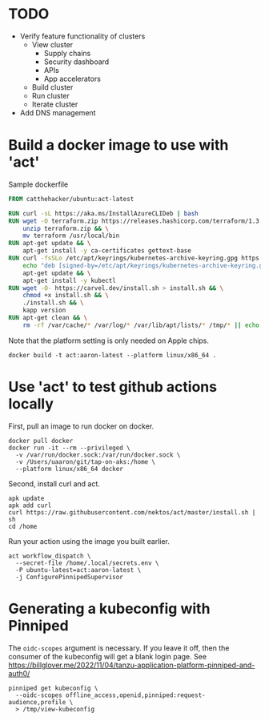 # TODO

- Verify feature functionality of clusters
  - View cluster
    - Supply chains
    - Security dashboard
    - APIs
    - App accelerators
  - Build cluster
  - Run cluster
  - Iterate cluster
- Add DNS management

# Build a docker image to use with 'act'

Sample dockerfile

```dockerfile
FROM catthehacker/ubuntu:act-latest

RUN curl -sL https://aka.ms/InstallAzureCLIDeb | bash
RUN wget -O terraform.zip https://releases.hashicorp.com/terraform/1.3.6/terraform_1.3.6_linux_amd64.zip && \
    unzip terraform.zip && \
    mv terraform /usr/local/bin
RUN apt-get update && \
    apt-get install -y ca-certificates gettext-base
RUN curl -fsSLo /etc/apt/keyrings/kubernetes-archive-keyring.gpg https://packages.cloud.google.com/apt/doc/apt-key.gpg && \
    echo "deb [signed-by=/etc/apt/keyrings/kubernetes-archive-keyring.gpg] https://apt.kubernetes.io/ kubernetes-xenial main" | tee /etc/apt/sources.list.d/kubernetes.list && \
    apt-get update && \
    apt-get install -y kubectl
RUN wget -O- https://carvel.dev/install.sh > install.sh && \
    chmod +x install.sh && \
    ./install.sh && \
    kapp version
RUN apt-get clean && \
    rm -rf /var/cache/* /var/log/* /var/lib/apt/lists/* /tmp/* || echo 'Failed to delete directories'
```

Note that the platform setting is only needed on Apple chips.

```shell
docker build -t act:aaron-latest --platform linux/x86_64 .
```

# Use 'act' to test github actions locally

First, pull an image to run docker on docker.

```shell
docker pull docker
docker run -it --rm --privileged \
  -v /var/run/docker.sock:/var/run/docker.sock \
  -v /Users/uaaron/git/tap-on-aks:/home \
  --platform linux/x86_64 docker
```

Second, install curl and act.

```shell
apk update
apk add curl
curl https://raw.githubusercontent.com/nektos/act/master/install.sh | sh
cd /home
```

Run your action using the image you built earlier.

```shell
act workflow_dispatch \
  --secret-file /home/.local/secrets.env \
  -P ubuntu-latest=act:aaron-latest \
  -j ConfigurePinnipedSupervisor
```

# Generating a kubeconfig with Pinniped

The `oidc-scopes` argument is necessary.  If you leave it off, then the consumer of the kubeconfig will get a blank login page.  See https://billglover.me/2022/11/04/tanzu-application-platform-pinniped-and-auth0/

```shell
pinniped get kubeconfig \
  --oidc-scopes offline_access,openid,pinniped:request-audience,profile \
  > /tmp/view-kubeconfig
```